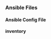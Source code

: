 
### Ansible Files
#### Ansible Config File

#### inventory



<!--stackedit_data:
eyJoaXN0b3J5IjpbMjAwMzkyNTkwMl19
-->